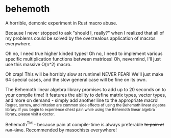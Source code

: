 # behemoth
A horrible, demonic experiment in Rust macro abuse.

Because I never stopped to ask "should I, really?" when I realized that all of my problems could be solved by the overzealous application of macros everywhere.

Oh no, I need true higher kinded types! Oh no, I need to implement various specific multiplication functions between matrices! Oh, nevermind, I'll just use this massive O(n^2) macro.

Oh crap! This will be horribly slow at runtime! NEVER FEAR! We'll just make 64 special cases, and the slow general case will be fine on its own.

The Behemoth linear algebra library promises to add up to 20 seconds on to your compile time! It features the ability to define matrix types, vector types, and more on demand - simply add another line to the appropriate macro! <sub>Regret, sorrow, and irritation are common side effects of using the Behemoth linear algebra library. If you begin to experience chest pain while using the Behemoth linear algebra library, please visit a doctor.</sub>

Behemoth<sup>TM</sup> - because pain at compile-time is always preferable ~~to pain at run-time~~. Recommended by masochists everywhere!
